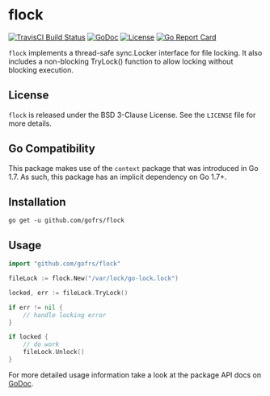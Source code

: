 # flock
[![TravisCI Build Status](https://img.shields.io/travis/gofrs/flock/master.svg?style=flat)](https://travis-ci.org/gofrs/flock)
[![GoDoc](https://img.shields.io/badge/godoc-flock-blue.svg?style=flat)](https://godoc.org/github.com/gofrs/flock)
[![License](https://img.shields.io/badge/license-BSD_3--Clause-brightgreen.svg?style=flat)](https://github.com/gofrs/flock/blob/master/LICENSE)
[![Go Report Card](https://goreportcard.com/badge/github.com/gofrs/flock)](https://goreportcard.com/report/github.com/gofrs/flock)

`flock` implements a thread-safe sync.Locker interface for file locking. It also
includes a non-blocking TryLock() function to allow locking without blocking execution.

## License
`flock` is released under the BSD 3-Clause License. See the `LICENSE` file for more details.

## Go Compatibility
This package makes use of the `context` package that was introduced in Go 1.7. As such, this
package has an implicit dependency on Go 1.7+.

## Installation
```
go get -u github.com/gofrs/flock
```

## Usage
```Go
import "github.com/gofrs/flock"

fileLock := flock.New("/var/lock/go-lock.lock")

locked, err := fileLock.TryLock()

if err != nil {
	// handle locking error
}

if locked {
	// do work
	fileLock.Unlock()
}
```

For more detailed usage information take a look at the package API docs on
[GoDoc](https://godoc.org/github.com/gofrs/flock).

